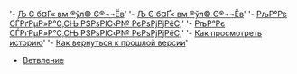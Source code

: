 '- [Љ Є б¤Ґ« вм ­®ўл© Є®¬¬Ёв](./commit_help.md)' 
'- [Љ Є б¤Ґ« вм ­®ўл© Є®¬¬Ёв](./commit_help.md)' 
'- [РљР°Рє СЃРґРµР»Р°С‚СЊ РЅРѕРІС‹Р№ РєРѕРјРјРёС‚](./commit_help.md)' 
'- [РљР°Рє СЃРґРµР»Р°С‚СЊ РЅРѕРІС‹Р№ РєРѕРјРјРёС‚](./commit_help.md)' 
'- [Как просмотреть историю](./log_help.md)' 
'- [Как вернуться к прошлой версии](./reset_help.md)' 
- [Ветвление](./branch_help.md)
